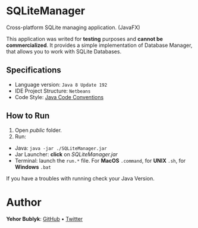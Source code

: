 # SQLiteManager
Cross-platform SQLite managing application. (JavaFX)

This application was writed for **testing** purposes and **cannot be commercialized**.
It provides a simple implementation of Database Manager, that allows you to work with SQLite Databases.

## Specifications
- Language version: `Java 8 Update 192`
- IDE Project Structure: `Netbeans`
- Code Style: [Java Code Conventions](https://www.oracle.com/technetwork/java/codeconventions-150003.pdf)

## How to Run
1. Open *public* folder.
2. Run:
  - Java: `java -jar ./SQLiteManager.jar`
  - Jar Launcher: **click** on *SQLiteManager.jar*
  - Terminal: launch the `run.*` file. For **MacOS** `.command`, for **UNIX** `.sh`, for **Windows** `.bat`
  
If you have a troubles with running check your Java Version.

# Author
**Yehor Bublyk**: [GitHub](https://github.com/yehorbk) • [Twitter](https://twitter.com/yehorbk)
